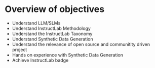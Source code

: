 

# Overview of objectives
    
- Understand LLM/SLMs
- Understand InstructLab Methodology
- Understand the InstructLab Taxonomy
- Understand Synthetic Data Generation
- Understand the relevance of open source and communitity driven project
- Hands on experience with Synthetic Data Generation
- Achieve InstructLab badge

